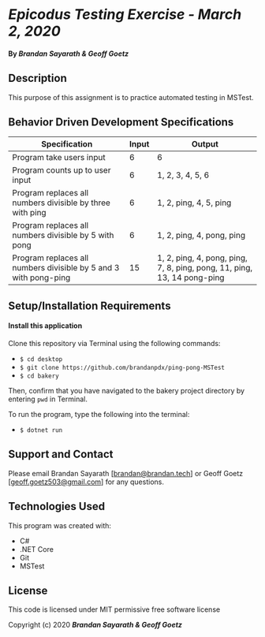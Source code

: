 # _Epicodus Testing Exercise - March 2, 2020_

#### By _**Brandan Sayarath & Geoff Goetz**_

## Description

This purpose of this assignment is to practice automated testing in MSTest.

## Behavior Driven Development Specifications

| Specification             | Input 	|     Output      |
|-------------------------	|-------	|----------------	|
| Program take users input | 6 | 6 |
| Program counts up to user input | 6 | 1, 2, 3, 4, 5, 6 |
| Program replaces all numbers divisible by three with ping | 6 | 1, 2, ping, 4, 5, ping |
| Program replaces all numbers divisible by 5 with pong | 6 | 1, 2, ping, 4, pong, ping |
| Program replaces all numbers divisible by 5 and 3 with pong-ping | 15 | 1, 2, ping, 4, pong, ping, 7, 8, ping, pong, 11, ping, 13, 14 pong-ping |




## Setup/Installation Requirements

#### Install this application

Clone this repository via Terminal using the following commands:
* ```$ cd desktop```
* ```$ git clone https://github.com/brandanpdx/ping-pong-MSTest```
* ```$ cd bakery```

Then, confirm that you have navigated to the bakery project directory by entering ```pwd``` in Terminal.

To run the program, type the following into the terminal: 

* ```$ dotnet run```


## Support and Contact

Please email Brandan Sayarath [brandan@brandan.tech] or Geoff Goetz [geoff.goetz503@gmail.com] for any questions.

## Technologies Used

This program was created with:

* C#
* .NET Core
* Git
* MSTest

## License

This code is licensed under MIT permissive free software license

Copyright (c) 2020 **_Brandan Sayarath & Geoff Goetz_**

